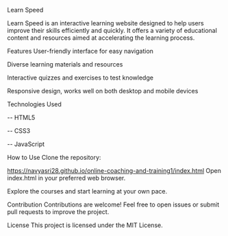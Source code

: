 Learn Speed

Learn Speed is an interactive learning website designed to help users improve their skills efficiently and quickly. It offers a variety of educational content and resources aimed at accelerating the learning process.

Features
User-friendly interface for easy navigation

Diverse learning materials and resources

Interactive quizzes and exercises to test knowledge

Responsive design, works well on both desktop and mobile devices

Technologies Used

-- HTML5

-- CSS3

-- JavaScript

How to Use
Clone the repository:

https://navyasri28.github.io/online-coaching-and-training1/index.html
Open index.html in your preferred web browser.

Explore the courses and start learning at your own pace.

Contribution
Contributions are welcome! Feel free to open issues or submit pull requests to improve the project.

License
This project is licensed under the MIT License.
